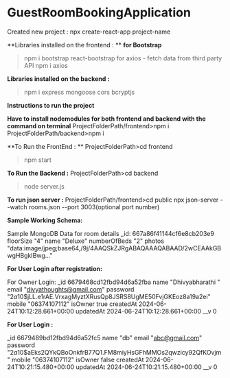 # GuestRoomBookingApplication

Created new project : npx create-react-app project-name

**Libraries installed on the frontend : **
**for Bootstrap**
> npm i bootstrap react-bootstrap
for axios - fetch data from third party API
> npm i axios

 **Libraries installed on the backend :**
 > npm i express mongoose cors bcryptjs 

**Instructions to run the project**

**Have to install nodemodules for both frontend and backend with the command on terminal**
ProjectFolderPath/frontend>npm i 
ProjectFolderPath/backend>npm i

**To Run the FrontEnd : **
ProjectFolderPath>cd frontend
>npm start

**To Run the Backend :**
ProjectFolderPath>cd backend 
>node server.js

**To run json server :**
ProjectFolderPath/frontend>cd public
npx json-server --watch rooms.json --port 3003(optional port number)



**Sample Working Schema:**

Sample MongoDB Data for room details
_id:
667a86f41144cf6e8cb203e9
floorSize
"4"
name
"Deluxe"
numberOfBeds
"2"
photos
"data:image/jpeg;base64,/9j/4AAQSkZJRgABAQAAAQABAAD/2wCEAAkGBwgHBgkIBwg…"


**For User Login after registration:**

For Owner Login:
_id
6679468cd12fbd94d6a52fba
name
"Dhivyabharathi "
email
"divyathoughts@gmail.com"
password
"$2a$10$jLL.e1rAE.VrxagMyztXRusQp8JSRS8UgME50FvjGKEoz8a19a2ei"
mobile
"06374107112"
isOwner
true
createdAt
2024-06-24T10:12:28.661+00:00
updatedAt
2024-06-24T10:12:28.661+00:00
__v
0

**For User Login :**

_id
6679489bd12fbd94d6a52fc5
name
"db"
email
"abc@gmail.com"
password
"$2a$10$aEks2QYkQBoOnkfrB77Q1.FM8miyHsGFhMMOs2qwzicy92QfKOvjm"
mobile
"06374107112"
isOwner
false
createdAt
2024-06-24T10:21:15.480+00:00
updatedAt
2024-06-24T10:21:15.480+00:00
__v
0
